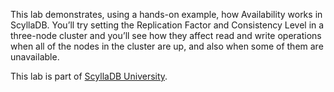 This lab demonstrates, using a hands-on example, how Availability works in ScyllaDB. You’ll try setting the Replication Factor and Consistency Level in a three-node cluster and you’ll see how they affect read and write operations when all of the nodes in the cluster are up, and also when some of them are unavailable.

This lab is part of [ScyllaDB University](https://university.scylladb.com). 
